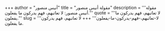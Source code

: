 +++
author = "أنيس منصور"
title = "مقولة أنيس منصور"
description = '''مقولة أنيس منصور: لا تعاتبهم، فهم يدركون ما يفعلون.'''
quote = '''لا تعاتبهم، فهم يدركون ما يفعلون.'''
slug = '''لا-تعاتبهم،-فهم-يدركون-ما-يفعلون'''
+++
لا تعاتبهم، فهم يدركون ما يفعلون.

